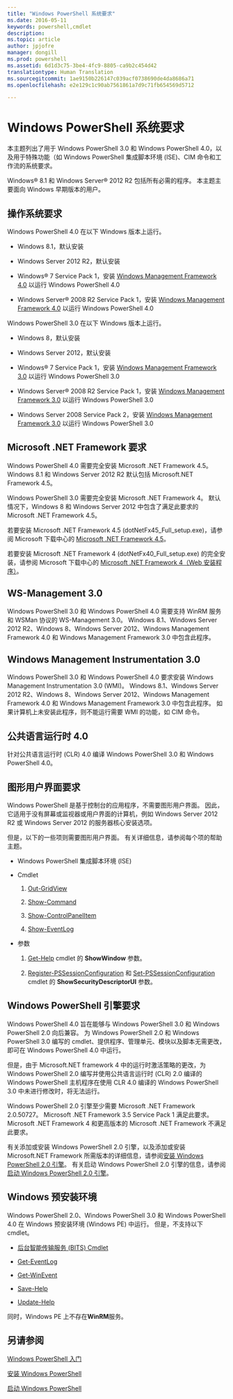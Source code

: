 ```yaml
---
title: "Windows PowerShell 系统要求"
ms.date: 2016-05-11
keywords: powershell,cmdlet
description: 
ms.topic: article
author: jpjofre
manager: dongill
ms.prod: powershell
ms.assetid: 6d1d3c75-3be4-4fc9-8805-ca9b2c454d42
translationtype: Human Translation
ms.sourcegitcommit: 1ae9150b226147c039acf0738690de4da8686a71
ms.openlocfilehash: e2e129c1c90ab7561861a7d9c71fb654569d5712

---
```


# Windows PowerShell 系统要求
本主题列出了用于 Windows PowerShell 3.0 和 Windows PowerShell 4.0，以及用于特殊功能（如 Windows PowerShell 集成脚本环境 (ISE)、CIM 命令和工作流的系统要求。

Windows® 8.1 和 Windows Server® 2012 R2 包括所有必需的程序。 本主题主要面向 Windows 早期版本的用户。

## 操作系统要求
Windows PowerShell 4.0 在以下 Windows 版本上运行。

-   Windows 8.1，默认安装

-   Windows Server 2012 R2，默认安装

-   Windows® 7 Service Pack 1，安装 [Windows Management Framework 4.0](http://go.microsoft.com/fwlink/?LinkId=293881) 以运行 Windows PowerShell 4.0

-   Windows Server® 2008 R2 Service Pack 1，安装 [Windows Management Framework 4.0](http://go.microsoft.com/fwlink/?LinkId=293881) 以运行 Windows PowerShell 4.0

Windows PowerShell 3.0 在以下 Windows 版本上运行。

-   Windows 8，默认安装

-   Windows Server 2012，默认安装

-   Windows® 7 Service Pack 1，安装 [Windows Management Framework 3.0](http://www.microsoft.com/download/details.aspx?id=34595) 以运行 Windows PowerShell 3.0

-   Windows Server® 2008 R2 Service Pack 1，安装 [Windows Management Framework 3.0](http://www.microsoft.com/download/details.aspx?id=34595) 以运行 Windows PowerShell 3.0

-   Windows Server 2008 Service Pack 2，安装 [Windows Management Framework 3.0](http://www.microsoft.com/download/details.aspx?id=34595) 以运行 Windows PowerShell 3.0

## Microsoft .NET Framework 要求
Windows PowerShell 4.0 需要完全安装 Microsoft .NET Framework 4.5。 Windows 8.1 和 Windows Server 2012 R2 默认包括 Microsoft.NET Framework 4.5。

Windows PowerShell 3.0 需要完全安装 Microsoft .NET Framework 4。 默认情况下，Windows 8 和 Windows Server 2012 中包含了满足此要求的 Microsoft .NET Framework 4.5。

若要安装 Microsoft .NET Framework 4.5 (dotNetFx45\_Full\_setup.exe)，请参阅 Microsoft 下载中心的 [Microsoft .NET Framework 4.5](http://go.microsoft.com/fwlink/?LinkID=242919)。

若要安装 Microsoft .NET Framework 4 (dotNetFx40\_Full\_setup.exe) 的完全安装，请参阅 Microsoft 下载中心的 [Microsoft .NET Framework 4（Web 安装程序）](http://go.microsoft.com/fwlink/?LinkID=212931)。

## WS\-Management 3.0
Windows PowerShell 3.0 和 Windows PowerShell 4.0 需要支持 WinRM 服务和 WSMan 协议的 WS\-Management 3.0。 Windows 8.1、Windows Server 2012 R2、Windows 8、Windows Server 2012、Windows Management Framework 4.0 和 Windows Management Framework 3.0 中包含此程序。

## Windows Management Instrumentation 3.0
Windows PowerShell 3.0 和 Windows PowerShell 4.0 要求安装 Windows Management Instrumentation 3.0 (WMI)。 Windows 8.1、Windows Server 2012 R2、Windows 8、Windows Server 2012、Windows Management Framework 4.0 和 Windows Management Framework 3.0 中包含此程序。 如果计算机上未安装此程序，则不能运行需要 WMI 的功能，如 CIM 命令。

## 公共语言运行时 4.0
针对公共语言运行时 (CLR) 4.0 编译 Windows PowerShell 3.0 和 Windows PowerShell 4.0。

## 图形用户界面要求
Windows PowerShell 是基于控制台的应用程序，不需要图形用户界面。 因此，它适用于没有屏幕或监视器或用户界面的计算机，例如 Windows Server 2012 R2 或 Windows Server 2012 的服务器核心安装选项。

但是，以下的一些项则需要图形用户界面。 有关详细信息，请参阅每个项的帮助主题。

-   Windows PowerShell 集成脚本环境 (ISE)

-   Cmdlet

    1.  [Out-GridView](https://technet.microsoft.com/en-us/library/70915a86-d753-464e-8349-cba02316154c)

    2.  [Show-Command](https://technet.microsoft.com/en-us/library/65bba50b-91a8-49d5-80a2-a30fc684ba41)

    3.  [Show-ControlPanelItem](https://technet.microsoft.com/en-us/library/0685d42c-37cc-498f-acf6-0ecfeb0cb162)

    4.  [Show-EventLog](https://technet.microsoft.com/en-us/library/a3b0f5ad-0438-42c7-915b-d1b4793a431c)

-   参数

    1.  [Get-Help](https://technet.microsoft.com/en-us/library/1f46eeb4-49d7-4bec-bb29-395d9b42f54a) cmdlet 的 **ShowWindow** 参数。

    2.  [Register-PSSessionConfiguration](https://technet.microsoft.com/en-us/library/e9152ae2-bd6d-4056-9bc7-dc1893aa29ea) 和 [Set-PSSessionConfiguration](https://technet.microsoft.com/en-us/library/b21fbad3-1759-4260-b206-dcb8431cd6ea) cmdlet 的 **ShowSecurityDescriptorUI** 参数。

## Windows PowerShell 引擎要求
Windows PowerShell 4.0 旨在能够与 Windows PowerShell 3.0 和 Windows PowerShell 2.0 向后兼容。 为 Windows PowerShell 2.0 和 Windows PowerShell 3.0 编写的 cmdlet、提供程序、管理单元、模块以及脚本无需更改，即可在 Windows PowerShell 4.0 中运行。

但是，由于 Microsoft.NET framework 4 中的运行时激活策略的更改，为 Windows PowerShell 2.0 编写并使用公共语言运行时 (CLR) 2.0 编译的 Windows PowerShell 主机程序在使用 CLR 4.0 编译的 Windows PowerShell 3.0 中未进行修改时，将无法运行。

Windows PowerShell 2.0 引擎至少需要 Microsoft .NET Framework 2.0.50727。 Microsoft .NET Framework 3.5 Service Pack 1 满足此要求。 Microsoft .NET Framework 4 和更高版本的 Microsoft .NET Framework 不满足此要求。

有关添加或安装 Windows PowerShell 2.0 引擎，以及添加或安装 Microsoft.NET Framework 所需版本的详细信息，请参阅[安装 Windows PowerShell 2.0 引擎](Installing-the-Windows-PowerShell-2.0-Engine.md)。 有关启动 Windows PowerShell 2.0 引擎的信息，请参阅[启动 Windows PowerShell 2.0 引擎](Starting-the-Windows-PowerShell-2.0-Engine.md)。

## Windows 预安装环境
Windows PowerShell 2.0、Windows PowerShell 3.0 和 Windows PowerShell 4.0 在 Windows 预安装环境 (Windows PE) 中运行。 但是，不支持以下 cmdlet。

-   [后台智能传输服务 (BITS) Cmdlet](http://go.microsoft.com/fwlink/?LinkId=257514)

-   [Get-EventLog](https://technet.microsoft.com/en-us/library/b4985b11-82bf-487d-928d-becd96fc0419)

-   [Get-WinEvent](https://technet.microsoft.com/en-us/library/5fe94870-ed6b-4ce2-9500-93846cc65c95)

-   [Save-Help](https://technet.microsoft.com/en-us/library/aed94f90-b73f-4e25-a25d-7c18d9f161fa)

-   [Update-Help](https://technet.microsoft.com/en-us/library/93e1d870-ace6-432b-8778-8920291d7545)

同时，Windows PE 上不存在**WinRM**服务。

## 另请参阅
[Windows PowerShell 入门](../getting-started/Getting-Started-with-Windows-PowerShell.md)

[安装 Windows PowerShell](Installing-Windows-PowerShell.md)

[启动 Windows PowerShell](https://technet.microsoft.com/en-us/library/8ec8c2d7-8e7c-4722-a3d2-498fe5739a8e)




<!--HONumber=Jun16_HO4-->


